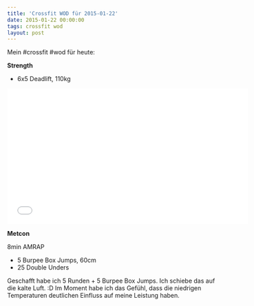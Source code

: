 ```yaml
---
title: 'Crossfit WOD für 2015-01-22'
date: 2015-01-22 00:00:00 
tags: crossfit wod
layout: post
---
```

Mein #crossfit #wod für heute:

**Strength**

* 6x5 Deadlift, 110kg

<center><iframe width="560" height="315" src="//www.youtube-nocookie.com/embed/i22zyVjQCUw" frameborder="0" allowfullscreen></iframe></center>

**Metcon**

8min AMRAP

* 5 Burpee Box Jumps, 60cm
* 25 Double Unders

Geschafft habe ich 5 Runden + 5 Burpee Box Jumps. Ich schiebe das auf die kalte Luft. :D Im Moment habe ich das Gefühl, dass die niedrigen Temperaturen deutlichen Einfluss auf meine Leistung haben.

